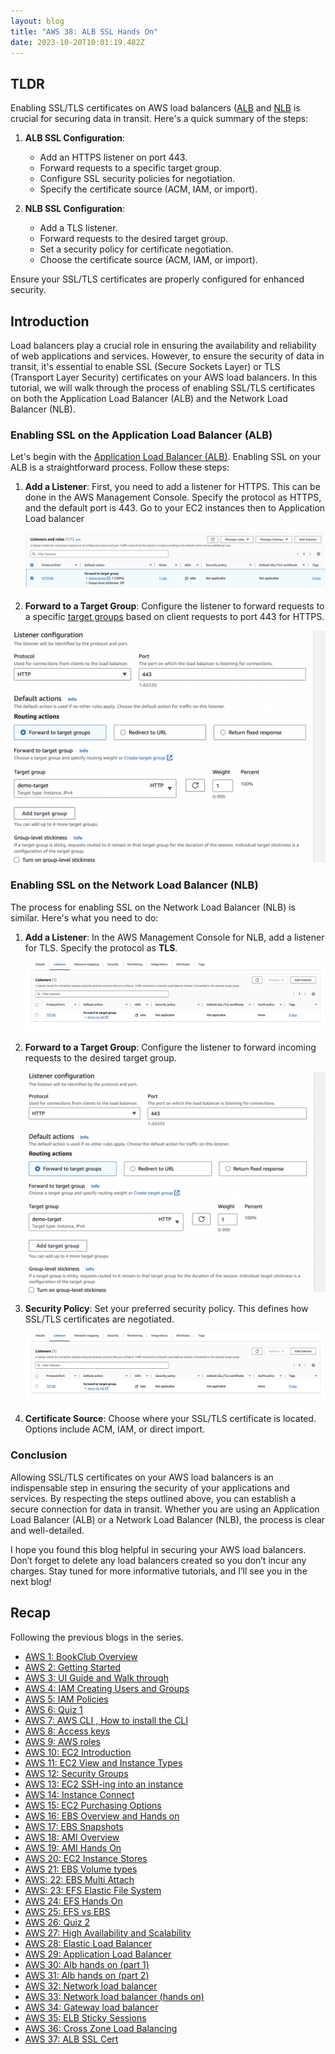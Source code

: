 ```yaml
---
layout: blog
title: "AWS 38: ALB SSL Hands On"
date: 2023-10-20T10:01:19.482Z
---
```


## TLDR

Enabling SSL/TLS certificates on AWS load balancers ([ALB](https://magicishaqblog.netlify.app/ApplicationLoadBalancer/2023-08-18-aws-29-applicaton-load-balancer/) and [NLB](https://magicishaqblog.netlify.app/NLB/2023-09-09-aws-32-network-load-balancer/) is crucial for securing data in transit. Here's a quick summary of the steps:

1. **ALB SSL Configuration**:

   - Add an HTTPS listener on port 443.
   - Forward requests to a specific target group.
   - Configure SSL security policies for negotiation.
   - Specify the certificate source (ACM, IAM, or import).

2. **NLB SSL Configuration**:
   - Add a TLS listener.
   - Forward requests to the desired target group.
   - Set a security policy for certificate negotiation.
   - Choose the certificate source (ACM, IAM, or import).

Ensure your SSL/TLS certificates are properly configured for enhanced security.

## Introduction

Load balancers play a crucial role in ensuring the availability and reliability of web applications and services. However, to ensure the security of data in transit, it's essential to enable SSL (Secure Sockets Layer) or TLS (Transport Layer Security) certificates on your AWS load balancers. In this tutorial, we will walk through the process of enabling SSL/TLS certificates on both the Application Load Balancer (ALB) and the Network Load Balancer (NLB).

### Enabling SSL on the Application Load Balancer (ALB)

Let's begin with the [Application Load Balancer (ALB)](https://magicishaqblog.netlify.app/ApplicationLoadBalancer/2023-08-25-aws-30-alb-hands-on/). Enabling SSL on your ALB is a straightforward process. Follow these steps:

1. **Add a Listener**: First, you need to add a listener for HTTPS. This can be done in the AWS Management Console. Specify the protocol as HTTPS, and the default port is 443. Go to your EC2 instances then to Application Load balancer

   ![ALB Listener](/blog/src/images/38/38-1.png)

2. **Forward to a Target Group**: Configure the listener to forward requests to a specific [target groups](https://docs.aws.amazon.com/elasticloadbalancing/latest/network/load-balancer-target-groups.html) based on client requests to port 443 for HTTPS.

![Target group](/blog/src/images/38/38-3.png)

### Enabling SSL on the Network Load Balancer (NLB)

The process for enabling SSL on the Network Load Balancer (NLB) is similar. Here's what you need to do:

1. **Add a Listener**: In the AWS Management Console for NLB, add a listener for TLS. Specify the protocol as **TLS**.

   ![NLB Listener](/blog/src/images/38/38-4.png)

2. **Forward to a Target Group**: Configure the listener to forward incoming requests to the desired target group.

   ![Target group](/blog/src/images/38/38-3.png)

3. **Security Policy**: Set your preferred security policy. This defines how SSL/TLS certificates are negotiated.

   ![Security Policy](/blog/src/images/38/38-4.png)

4. **Certificate Source**: Choose where your SSL/TLS certificate is located. Options include ACM, IAM, or direct import.

### Conclusion

Allowing SSL/TLS certificates on your AWS load balancers is an indispensable step in ensuring the security of your applications and services. By respecting the steps outlined above, you can establish a secure connection for data in transit. Whether you are using an Application Load Balancer (ALB) or a Network Load Balancer (NLB), the process is clear and well-detailed.

I hope you found this blog helpful in securing your AWS load balancers. Don’t forget to delete any load balancers created so you don’t incur any charges. Stay tuned for more informative tutorials, and I’ll see you in the next blog!

## Recap

Following the previous blogs in the series.

- [AWS 1: BookClub Overview](https://magicishaqblog.netlify.app/aws/)
- [AWS 2: Getting Started](https://magicishaqblog.netlify.app/2023-01-23-aws-2-getting-started/)
- [AWS 3: UI Guide and Walk through](https://magicishaqblog.netlify.app/2023-01-27-aws-3-UI-guide-and-walkthrough)
- [AWS 4: IAM Creating Users and Groups](https://magicishaqblog.netlify.app/2023-01-28-aws-4-IAM)
- [AWS 5: IAM Policies](https://magicishaqblog.netlify.app/2023-02-03-aws-5-IAM-polices)
- [AWS 6: Quiz 1 ](https://magicishaqblog.netlify.app/aws-quiz-one)
- [AWS 7: AWS CLI , How to install the CLI](https://magicishaqblog.netlify.app/2023-10-03-aws-7-cli)
- [AWS 8: Access keys](https://magicishaqblog.netlify.app/2023-10-03-aws-8-access-keys)
- [AWS 9: AWS roles](https://magicishaqblog.netlify.app/2023-02-17-aws-9-roles)
- [AWS 10: EC2 Introduction](https://magicishaqblog.netlify.app/2023-02-24-aws-10-EC2/)
- [AWS 11: EC2 View and Instance Types](https://magicishaqblog.netlify.app/2023-03-03-aws-11-EC2-View-and-instance-types)
- [AWS 12: Security Groups](https://magicishaqblog.netlify.app/2023-03-10-aws-12-security-groups)
- [AWS 13: EC2 SSH-ing into an instance](https://magicishaqblog.netlify.app/2023-03-17-aws-13-ssh)
- [AWS 14: Instance Connect](https://magicishaqblog.netlify.app/2023-03-24-aws-14-instance-connect)
- [AWS 15: EC2 Purchasing Options](https://magicishaqblog.netlify.app/2023-03-31-aws-15-EC2-purchasing-options)
- [AWS 16: EBS Overview and Hands on](https://magicishaqblog.netlify.app/2023-04-14-aws-16-EBS-Overview-and-Hands-On)
- [AWS 17: EBS Snapshots](https://magicishaqblog.netlify.app/2023-04-21-aws-17-ebs-snapshots)
- [AWS 18: AMI Overview](https://magicishaqblog.netlify.app/2023-04-28-aws-18-ami)
- [AWS 19: AMI Hands On](https://magicishaqblog.netlify.app/2023-06-02-aws-19-AMI-Hands-On)
- [AWS 20: EC2 Instance Stores](https://magicishaqblog.netlify.app/2023-06-09-aws-20-EC2-Instance-Store)
- [AWS 21: EBS Volume types](https://magicishaqblog.netlify.app/2023-06-16-aws-21-EBS-volume-types)
- [AWS: 22: EBS Multi Attach](https://magicishaqblog.netlify.app/2023-06-23-aws-22-EBS-Multi-Attach)
- [AWS: 23: EFS Elastic File System](https://magicishaqblog.netlify.app/2023-06-30-aws-23-EFS-Elastic-File-System)
- [AWS 24: EFS Hands On](https://magicishasblog.netlify.app/2023-07-07-aws-24-EFS-Hands-On)
- [AWS 25: EFS vs EBS](https://magicishasblog.netlify.app/2023-07-14-aws-25-EFS-vs-EBS)
- [AWS 26: Quiz 2](https://magicishaqblog.netlify.app/quiz-2/2023-07-21-aws-26-quiz-2/)
- [AWS 27: High Availability and Scalability ](https://magicishaqblog.netlify.app/section6/2023-07-28-high_availability_and_scalability/)
- [AWS 28: Elastic Load Balancer](https://magicishaqblog.netlify.app/ElasticLoadBalancing/2023-08-11-aws-28-elastic-load-balancing/)
- [AWS 29: Application Load Balancer](https://magicishaqblog.netlify.app/ApplicationLoadBalancer/2023-08-18-aws-29-applicaton-load-balancer/)
- [AWS 30: Alb hands on (part 1)](https://magicishaqblog.netlify.app/ApplicationLoadBalancer/2023-08-25-aws-30-alb-hands-on/)
- [AWS 31: Alb hands on (part 2)](https://magicishaqblog.netlify.app/ApplicationLoadBalancer/2023-09-01-aws-31-more-on-alb/)
- [AWS 32: Network load balancer](https://magicishaqblog.netlify.app/NLB/2023-09-09-aws-32-network-load-balancer/)
- [AWS 33: Network load balancer (hands on)](https://magicishaqblog.netlify.app/NLB/2023-09-15-aws-33-network-load-balancer-hands-on/)
- [AWS 34: Gateway load balancer](https://magicishaqblog.netlify.app/GatewayLoadBalancer/2023-09-22-aws-34-gateway-load-balancer/)
- [AWS 35: ELB Sticky Sessions](https://magicishaqblog.netlify.app/ElasticLoadBalancing/2022-09-29-aws-35-ELB-Sticky-sessions/)
- [AWS 36: Cross Zone Load Balancing](https://magicishaqblog.netlify.app/CrossZoneLoadBalancing/2023-10-06-aws-36-cross-zone-load-balancing/)
- [AWS 37: ALB SSL Cert](https://magicishaqblog.netlify.app/ElasticLoadBalancing/2023-10-13-aws-37-ALB-SSL-Cert/)
